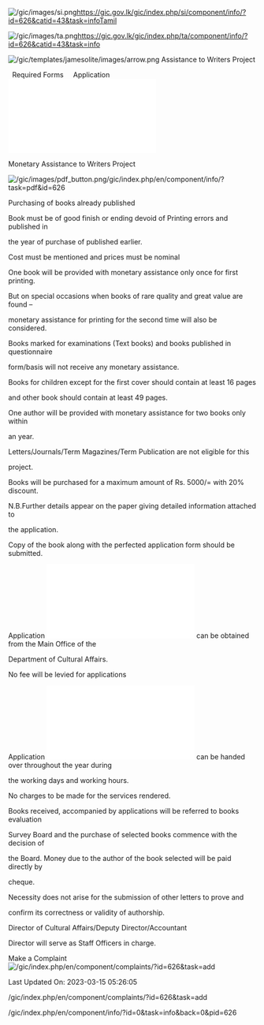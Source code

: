 <!-- Source: https://gic.gov.lk/gic/index.php/en/component/info/?id=626&catid=43&task=info -->

![/gic/images/si.png](/gic/images/si.png)https://gic.gov.lk/gic/index.php/si/component/info/?id=626&catid=43&task=infoTamil

![/gic/images/ta.png](/gic/images/ta.png)https://gic.gov.lk/gic/index.php/ta/component/info/?id=626&catid=43&task=info

![/gic/templates/jamesolite/images/arrow.png](/gic/templates/jamesolite/images/arrow.png) Assistance to Writers Project

  Required Forms     Application ![/gic/pdf/Writers.pdf](/gic/pdf/Writers.pdf)

Monetary Assistance to Writers Project

![/gic/images/pdf_button.png](/gic/images/pdf_button.png)/gic/index.php/en/component/info/?task=pdf&id=626

Purchasing of books already published

Book must be of good finish or ending devoid of Printing errors and published in

the year of purchase of published earlier.

Cost must be mentioned and prices must be nominal

One book will be provided with monetary assistance only once for first printing.

But on special occasions when books of rare quality and great value are found –

monetary assistance for printing for the second time will also be considered.

Books marked for examinations (Text books) and books published in questionnaire

form/basis will not receive any monetary assistance.

Books for children except for the first cover should contain at least 16 pages

and other book should contain at least 49 pages.

One author will be provided with monetary assistance for two books only within

an year.

Letters/Journals/Term Magazines/Term Publication are not eligible for this

project.

Books will be purchased for a maximum amount of Rs. 5000/= with 20% discount.

N.B.Further details appear on the paper giving detailed information attached to

the application.

Copy of the book along with the perfected application form should be submitted.

Application ![/gic/pdf/Writers.pdf](/gic/pdf/Writers.pdf) can be obtained from the Main Office of the

Department of Cultural Affairs.

No fee will be levied for applications

Application ![/gic/pdf/Writers.pdf](/gic/pdf/Writers.pdf) can be handed over throughout the year during

the working days and working hours.

No charges to be made for the services rendered.

Books received, accompanied by applications will be referred to books evaluation

Survey Board and the purchase of selected books commence with the decision of

the Board. Money due to the author of the book selected will be paid directly by

cheque.

Necessity does not arise for the submission of other letters to prove and

confirm its correctness or validity of authorship.

Director of Cultural Affairs/Deputy Director/Accountant

Director will serve as Staff Officers in charge.

Make a Complaint ![/gic/index.php/en/component/complaints/?id=626&task=add](/gic/index.php/en/component/complaints/?id=626&task=add)

Last Updated On: 2023-03-15 05:26:05

/gic/index.php/en/component/complaints/?id=626&task=add

/gic/index.php/en/component/info/?id=0&task=info&back=0&pid=626